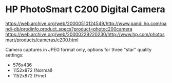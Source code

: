 # HP PhotoSmart C200 Digital Camera

https://web.archive.org/web/20000510124549/http://www.pandi.hp.com/pandi-db/prodinfo.product_specs?product=photoc200camera
https://web.archive.org/web/20000229220230/http://www.hp.com/photosmart/products/cameras/c200.html


Camera captures in JPEG format only, options for three "star" quality settings:

* 576x436
* 1152x872 (Normal)
* 1152x872 (Fine)
